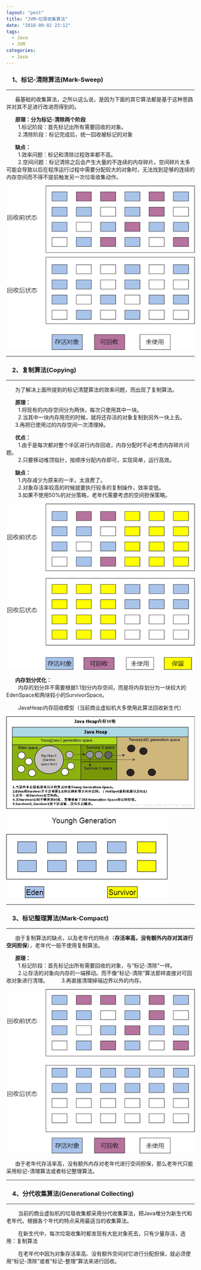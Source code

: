 ```yaml
---
layout: "post"
title: "JVM—垃圾收集算法"
date: "2018-09-02 23:12"
tags:
  - Java
  - JVM
categories:
  - Java
---
```



### &nbsp; &nbsp;&nbsp;1、标记-清除算法(Mark-Sweep)
------
&nbsp; &nbsp;&nbsp;&nbsp;&nbsp;最基础的收集算法，之所以这么说，是因为下面的其它算法都是基于这种思路并对其不足进行改进而得到的。

&nbsp; &nbsp;&nbsp;&nbsp;&nbsp;**原理：分为标记-清除两个阶段**<br/>
&nbsp; &nbsp;&nbsp;&nbsp;&nbsp;&nbsp;&nbsp;1.标记阶段：首先标记出所有需要回收的对象。<br/>
&nbsp; &nbsp;&nbsp;&nbsp;&nbsp;&nbsp;&nbsp;2.清除阶段：标记完成后，统一回收被标记的对象
<!--more-->
&nbsp; &nbsp;&nbsp;&nbsp;&nbsp;**缺点：**<br/>
&nbsp; &nbsp;&nbsp;&nbsp;&nbsp;&nbsp;&nbsp;1.效率问题：标记和清除过程效率都不高。<br/>
&nbsp; &nbsp;&nbsp;&nbsp;&nbsp;&nbsp;&nbsp;2.空间问题：标记清除之后会产生大量的不连续的内存碎片，空间碎片太多可能会导致以后在程序运行过程中需要分配较大的对象时，无法找到足够的连续的内存空间而不得不提前触发另一次垃圾收集动作。<br/>

![Mark-Sweep.png](/images/Mark-Sweep.png)



------
### &nbsp; &nbsp;&nbsp;2、复制算法(Copying)
------


&nbsp; &nbsp;&nbsp;&nbsp;&nbsp;为了解决上面所提到的标记清楚算法的效率问题，而出现了复制算法。

&nbsp; &nbsp;&nbsp;&nbsp;&nbsp;**原理：**<br/>
&nbsp; &nbsp;&nbsp;&nbsp;&nbsp;&nbsp;&nbsp;1.将现有的内存空间分为两快，每次只使用其中一块。<br/>
&nbsp; &nbsp;&nbsp;&nbsp;&nbsp;&nbsp;&nbsp;2.当其中一块内存用完的时候，就将还存活的对象复制到另外一块上去。
&nbsp; &nbsp;&nbsp;&nbsp;&nbsp;&nbsp;&nbsp;3.再把已使用过的内存空间一次清理掉。


&nbsp; &nbsp;&nbsp;&nbsp;&nbsp;**优点：**<br/>
&nbsp; &nbsp;&nbsp;&nbsp;&nbsp;&nbsp;&nbsp;1.由于是每次都对整个半区进行内存回收，内存分配时不必考虑内存碎片问题。<br/>
&nbsp; &nbsp;&nbsp;&nbsp;&nbsp;&nbsp;&nbsp;2.只要移动堆顶指针，按顺序分配内存即可，实现简单，运行高效。<br/>


&nbsp; &nbsp;&nbsp;&nbsp;&nbsp;**缺点：**<br/>
&nbsp; &nbsp;&nbsp;&nbsp;&nbsp;&nbsp;&nbsp;1.内存减少为原来的一半，太浪费了。<br/>
&nbsp; &nbsp;&nbsp;&nbsp;&nbsp;&nbsp;&nbsp;2.对象存活率较高的时候就要执行较多的复制操作，效率变低。<br/>
&nbsp; &nbsp;&nbsp;&nbsp;&nbsp;&nbsp;&nbsp;3.如果不使用50%的对分策略，老年代需要考虑的空间担保策略。<br/>

![Copying.png](/images/Copying.png)



&nbsp; &nbsp;&nbsp;&nbsp;&nbsp;**内存划分优化：**<br/>
&nbsp; &nbsp;&nbsp;&nbsp;&nbsp;&nbsp;&nbsp;内存的划分并不需要根据1:1划分内存空间，而是将内存划分为一块较大的EdenSpace和两块较小的SurvivorSpace。

&nbsp; &nbsp;&nbsp;&nbsp;&nbsp;&nbsp;&nbsp;JavaHeap内存回收模型（当前商业虚拟机大多使用此算法回收新生代）


![Copy-algorithm](/images/Copy-algorithm.png)

![eden-survivor](/images/eden-survivor.png)



------
### &nbsp; &nbsp;&nbsp;3、标记整理算法(Mark-Compact)
------


&nbsp; &nbsp;&nbsp;&nbsp;&nbsp;由于复制算法的缺点，以及老年代的特点（**存活率高，没有额外内存对其进行空间担保**），老年代一般不使用复制算法。

&nbsp; &nbsp;&nbsp;&nbsp;&nbsp;**原理：**<br/>
&nbsp; &nbsp;&nbsp;&nbsp;&nbsp;&nbsp;&nbsp;1.标记阶段：首先标记出所有需要回收的对象，与“标记-清除”一样。<br/>
&nbsp; &nbsp;&nbsp;&nbsp;&nbsp;&nbsp;&nbsp;2.让存活的对象向内存的一端移动。而不像“标记-清除”算法那样直接对可回收对象进行清理。
&nbsp; &nbsp;&nbsp;&nbsp;&nbsp;&nbsp;&nbsp;3.再直接清理掉端边界以外的内存。



![Mark-Compact](/images/Mark-Compact.png)




&nbsp; &nbsp;&nbsp;&nbsp;&nbsp;由于老年代存活率高，没有额外内存对老年代进行空间担保，那么老年代只能采用标记-清理算法或者标记整理算法。　



------

### &nbsp; &nbsp;&nbsp;4、分代收集算法(Generational Collecting)
------
&nbsp; &nbsp;&nbsp;&nbsp;&nbsp;&nbsp;&nbsp;当前的商业虚拟机的垃圾收集都采用分代收集算法，把Java堆分为新生代和老年代。根据各个年代的特点采用最适当的收集算法。

&nbsp; &nbsp;&nbsp;&nbsp;&nbsp;&nbsp;&nbsp;在新生代中，每次垃圾收集时都发现有大批对象死去，只有少量存活，选用：复制算法

&nbsp; &nbsp;&nbsp;&nbsp;&nbsp;&nbsp;&nbsp;在老年代中因为对象存活率高、没有额外空间对它进行分配担保，就必须使用“标记-清除”或者“标记-整理”算法来进行回收。
